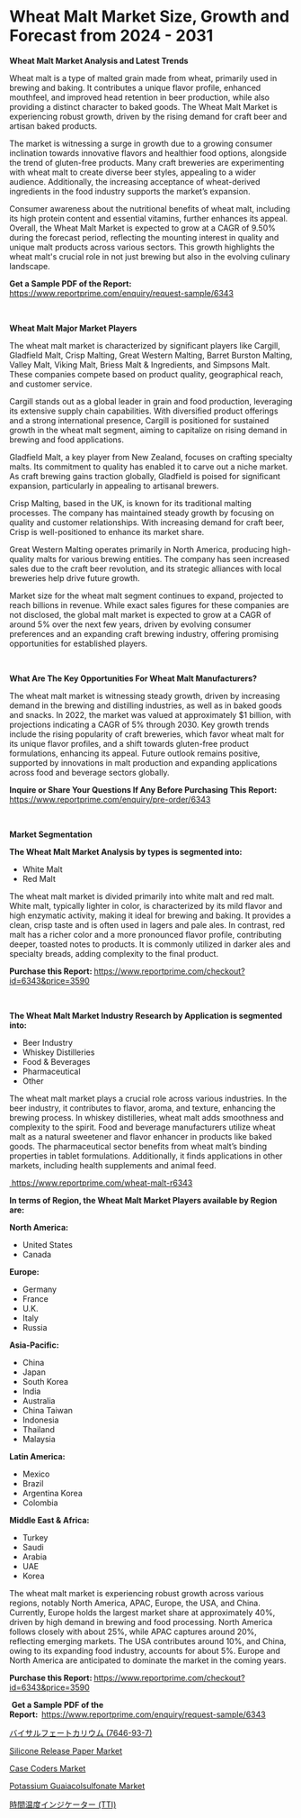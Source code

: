 <p><h1>Wheat Malt Market Size, Growth and Forecast from 2024 - 2031</h1></p><p><strong>Wheat Malt Market Analysis and Latest Trends</strong></p>
<p><p>Wheat malt is a type of malted grain made from wheat, primarily used in brewing and baking. It contributes a unique flavor profile, enhanced mouthfeel, and improved head retention in beer production, while also providing a distinct character to baked goods. The Wheat Malt Market is experiencing robust growth, driven by the rising demand for craft beer and artisan baked products.</p><p>The market is witnessing a surge in growth due to a growing consumer inclination towards innovative flavors and healthier food options, alongside the trend of gluten-free products. Many craft breweries are experimenting with wheat malt to create diverse beer styles, appealing to a wider audience. Additionally, the increasing acceptance of wheat-derived ingredients in the food industry supports the market’s expansion.</p><p>Consumer awareness about the nutritional benefits of wheat malt, including its high protein content and essential vitamins, further enhances its appeal. Overall, the Wheat Malt Market is expected to grow at a CAGR of 9.50% during the forecast period, reflecting the mounting interest in quality and unique malt products across various sectors. This growth highlights the wheat malt's crucial role in not just brewing but also in the evolving culinary landscape.</p></p>
<p><strong>Get a Sample PDF of the Report:&nbsp;</strong> <a href="https://www.reportprime.com/enquiry/request-sample/6343">https://www.reportprime.com/enquiry/request-sample/6343</a></p>
<p>&nbsp;</p>
<p><strong>Wheat Malt Major Market Players</strong></p>
<p><p>The wheat malt market is characterized by significant players like Cargill, Gladfield Malt, Crisp Malting, Great Western Malting, Barret Burston Malting, Valley Malt, Viking Malt, Briess Malt & Ingredients, and Simpsons Malt. These companies compete based on product quality, geographical reach, and customer service.</p><p>Cargill stands out as a global leader in grain and food production, leveraging its extensive supply chain capabilities. With diversified product offerings and a strong international presence, Cargill is positioned for sustained growth in the wheat malt segment, aiming to capitalize on rising demand in brewing and food applications.</p><p>Gladfield Malt, a key player from New Zealand, focuses on crafting specialty malts. Its commitment to quality has enabled it to carve out a niche market. As craft brewing gains traction globally, Gladfield is poised for significant expansion, particularly in appealing to artisanal brewers.</p><p>Crisp Malting, based in the UK, is known for its traditional malting processes. The company has maintained steady growth by focusing on quality and customer relationships. With increasing demand for craft beer, Crisp is well-positioned to enhance its market share.</p><p>Great Western Malting operates primarily in North America, producing high-quality malts for various brewing entities. The company has seen increased sales due to the craft beer revolution, and its strategic alliances with local breweries help drive future growth.</p><p>Market size for the wheat malt segment continues to expand, projected to reach billions in revenue. While exact sales figures for these companies are not disclosed, the global malt market is expected to grow at a CAGR of around 5% over the next few years, driven by evolving consumer preferences and an expanding craft brewing industry, offering promising opportunities for established players.</p></p>
<p>&nbsp;</p>
<p><strong>What Are The Key Opportunities For Wheat Malt Manufacturers?</strong></p>
<p><p>The wheat malt market is witnessing steady growth, driven by increasing demand in the brewing and distilling industries, as well as in baked goods and snacks. In 2022, the market was valued at approximately $1 billion, with projections indicating a CAGR of 5% through 2030. Key growth trends include the rising popularity of craft breweries, which favor wheat malt for its unique flavor profiles, and a shift towards gluten-free product formulations, enhancing its appeal. Future outlook remains positive, supported by innovations in malt production and expanding applications across food and beverage sectors globally.</p></p>
<p><strong>Inquire or Share Your Questions If Any Before Purchasing This Report:</strong> <a href="https://www.reportprime.com/enquiry/pre-order/6343">https://www.reportprime.com/enquiry/pre-order/6343</a></p>
<p>&nbsp;</p>
<p><strong>Market Segmentation</strong></p>
<p><strong>The Wheat Malt Market Analysis by types is segmented into:</strong></p>
<p><ul><li>White Malt</li><li>Red Malt</li></ul></p>
<p><p>The wheat malt market is divided primarily into white malt and red malt. White malt, typically lighter in color, is characterized by its mild flavor and high enzymatic activity, making it ideal for brewing and baking. It provides a clean, crisp taste and is often used in lagers and pale ales. In contrast, red malt has a richer color and a more pronounced flavor profile, contributing deeper, toasted notes to products. It is commonly utilized in darker ales and specialty breads, adding complexity to the final product.</p></p>
<p><strong>Purchase this Report:&nbsp;</strong><a href="https://www.reportprime.com/checkout?id=6343&price=3590">https://www.reportprime.com/checkout?id=6343&price=3590</a></p>
<p>&nbsp;</p>
<p><strong>The Wheat Malt Market Industry Research by Application is segmented into:</strong></p>
<p><ul><li>Beer Industry</li><li>Whiskey Distilleries</li><li>Food & Beverages</li><li>Pharmaceutical</li><li>Other</li></ul></p>
<p><p>The wheat malt market plays a crucial role across various industries. In the beer industry, it contributes to flavor, aroma, and texture, enhancing the brewing process. In whiskey distilleries, wheat malt adds smoothness and complexity to the spirit. Food and beverage manufacturers utilize wheat malt as a natural sweetener and flavor enhancer in products like baked goods. The pharmaceutical sector benefits from wheat malt’s binding properties in tablet formulations. Additionally, it finds applications in other markets, including health supplements and animal feed.</p></p>
<p><a href="https://www.reportprime.com/wheat-malt-r6343">&nbsp;https://www.reportprime.com/wheat-malt-r6343</a></p>
<p><strong>In terms of Region, the Wheat Malt Market Players available by Region are:</strong></p>
<p>
    <p> <strong> North America: </strong>
        <ul>
            <li>United States</li>
            <li>Canada</li>
        </ul>
        </p> 
    <p> <strong> Europe: </strong>
        <ul>
            <li>Germany</li>
            <li>France</li>
            <li>U.K.</li>
            <li>Italy</li>
            <li>Russia</li>
        </ul>
        </p> 
    <p> <strong> Asia-Pacific: </strong>
        <ul>
            <li>China</li>
            <li>Japan</li>
            <li>South Korea</li>
            <li>India</li>
            <li>Australia</li>
            <li>China Taiwan</li>
            <li>Indonesia</li>
            <li>Thailand</li>
            <li>Malaysia</li>
        </ul>
        </p> 
    <p> <strong> Latin America: </strong>
        <ul>
            <li>Mexico</li>
            <li>Brazil</li>
            <li>Argentina Korea</li>
            <li>Colombia</li>
        </ul>
        </p> 
    <p> <strong> Middle East & Africa: </strong>
        <ul>
            <li>Turkey</li>
            <li>Saudi</li>
            <li>Arabia</li>
            <li>UAE</li>
            <li>Korea</li>
        </ul>
    </p>
    </p>
<p><p>The wheat malt market is experiencing robust growth across various regions, notably North America, APAC, Europe, the USA, and China. Currently, Europe holds the largest market share at approximately 40%, driven by high demand in brewing and food processing. North America follows closely with about 25%, while APAC captures around 20%, reflecting emerging markets. The USA contributes around 10%, and China, owing to its expanding food industry, accounts for about 5%. Europe and North America are anticipated to dominate the market in the coming years.</p></p>
<p><strong>Purchase this Report: </strong><a href="https://www.reportprime.com/checkout?id=6343&price=3590">https://www.reportprime.com/checkout?id=6343&price=3590</a></p>
<p>&nbsp;<strong>Get a Sample PDF of the Report:&nbsp;&nbsp;</strong><a href="https://www.reportprime.com/enquiry/request-sample/6343">https://www.reportprime.com/enquiry/request-sample/6343</a></p>
<p><strong></strong></p>
<p><p><a href="https://medium.com/@kingmsvie/%E3%82%AB%E3%83%AA%E3%82%A6%E3%83%A0%E3%83%93%E3%82%B9%E3%83%AB%E3%83%95%E3%82%A1%E3%83%BC%E3%83%88-7646-93-7-%E5%B8%82%E5%A0%B4-%E3%82%B0%E3%83%AD%E3%83%BC%E3%83%90%E3%83%AB%E3%81%8A%E3%82%88%E3%81%B3%E5%9C%B0%E5%9F%9F%E3%81%AE%E5%88%86%E6%9E%90-%E5%9C%B0%E5%9F%9F-%E5%9B%BD%E3%83%AC%E3%83%99%E3%83%AB%E3%81%AE%E5%88%86%E6%9E%90-%E3%81%8A%E3%82%88%E3%81%B3%E7%AB%B6%E4%BA%89%E7%92%B0%E5%A2%83%E3%81%AB%E7%84%A6%E7%82%B9%E3%82%92%E5%BD%93%E3%81%A6%E3%81%A6-d5b78a57d016?postPublishedType=initial">バイサルフェートカリウム (7646-93-7)</a></p><p><a href="https://issuu.com/reportprime-2/docs/silicone-release-paper-market-size-_04494cd9039bfa">Silicone Release Paper Market</a></p><p><a href="https://www.linkedin.com/pulse/strategic-insights-global-case-coders-market-trends-2024-2031-3o9cf?trackingId=X9HwKq7lQiqzwOsZ7335IQ%3D%3D">Case Coders Market</a></p><p><a href="https://www.linkedin.com/pulse/future-potassium-guaiacolsulfonate-market-global-forecast-hhmlc?trackingId=IHrr1EbKS2aQDGTwlNG03w%3D%3D">Potassium Guaiacolsulfonate Market</a></p><p><a href="https://medium.com/@kingmsvie/time-temperature-indicators-ttis-market-%E3%81%AF-%E3%82%B3%E3%82%B9%E3%83%88%E7%AE%A1%E7%90%86%E3%81%A8%E5%8A%B9%E7%8E%87%E5%90%91%E4%B8%8A%E3%82%92%E5%84%AA%E5%85%88%E3%81%97%E3%81%BE%E3%81%99-%E3%81%95%E3%82%89%E3%81%AB-%E5%A0%B1%E5%91%8A%E6%9B%B8%E3%81%AF%E5%B8%82%E5%A0%B4%E3%81%AE%E9%9C%80%E8%A6%81%E9%9D%A2%E3%81%A8%E4%BE%9B%E7%B5%A6%E9%9D%A2%E3%81%AE%E4%B8%A1%E6%96%B9%E3%82%92%E3%82%AB%E3%83%90%E3%83%BC%E3%81%97%E3%81%A6%E3%81%84%E3%81%BE%E3%81%99-time-ffe84442791a?postPublishedType=initial">時間温度インジケーター (TTI)</a></p></p>